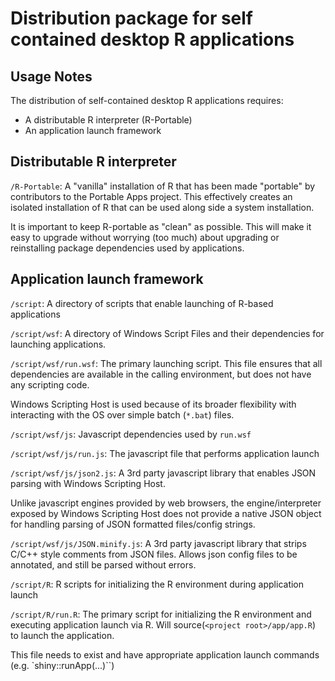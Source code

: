 Distribution package for self contained desktop R applications
==============================================================

Usage Notes
-----------

The distribution of self-contained desktop R applications requires:

* A distributable R interpreter (R-Portable)
* An application launch framework

Distributable R interpreter
---------------------------
`/R-Portable`:
  A "vanilla" installation of R that has been made "portable" by contributors to
  the Portable Apps project.  This effectively creates an isolated installation
  of R that can be used along side a system installation.

  It is important to keep R-portable as "clean" as possible.  This will make it
  easy to upgrade without worrying (too much) about upgrading or reinstalling
  package dependencies used by applications.


Application launch framework
----------------------------
`/script`:
  A directory of scripts that enable launching of R-based applications

`/script/wsf`:
  A directory of Windows Script Files and their dependencies for launching applications.

`/script/wsf/run.wsf`:
  The primary launching script. This file ensures that all dependencies are
  available in the calling environment, but does not have any scripting code.

  Windows Scripting Host is used because of its broader flexibility with interacting
  with the OS over simple batch (`*.bat`) files.

`/script/wsf/js`:
  Javascript dependencies used by `run.wsf`

`/script/wsf/js/run.js`:
  The javascript file that performs application launch

`/script/wsf/js/json2.js`:
  A 3rd party javascript library that enables JSON parsing with Windows Scripting Host.

  Unlike javascript engines provided by web browsers, the engine/interpreter exposed by
  Windows Scripting Host does not provide a native JSON object for handling parsing
  of JSON formatted files/config strings.

`/script/wsf/js/JSON.minify.js`:
  A 3rd party javascript library that strips C/C++ style comments from JSON files.
  Allows json config files to be annotated, and still be parsed without errors.

`/script/R`:
  R scripts for initializing the R environment during application launch

`/script/R/run.R`:
  The primary script for initializing the R environment and executing application launch via R.
  Will source(`<project root>/app/app.R`) to launch the application.

  This file needs to exist and have appropriate application launch commands (e.g. `shiny::runApp(...)``)
